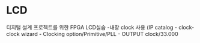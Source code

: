 # LCD

디지털 설계 프로젝트를 위한 FPGA LCD실습
-내장 clock 사용 (IP catalog - clock-clock wizard - Clocking option/Primitive/PLL - OUTPUT clock/33.000 
